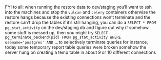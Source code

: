 FYI to all: when running the restore data to dev/staging
you’ll want to ssh into the machines and stop the `vulcan` and `celery` containers
otherwise the restore hangs because the existing connections won’t terminate
and the restore can’t drop the tables
if it’s still hanging, you can do a
```SELECT * FROM pg_stat_activity```
on the dev/staging db and figure out why
if somehow some stuff is messed up, then you might try
 ```SELECT pg_terminate_backend(pid) FROM pg_stat_activity WHERE usename='postgres' AND …```
to selectively terminate queries
for instance, today some temporary report table queries were broken
somehow the server hung on creating a temp table in about 9 or 10 different connections
